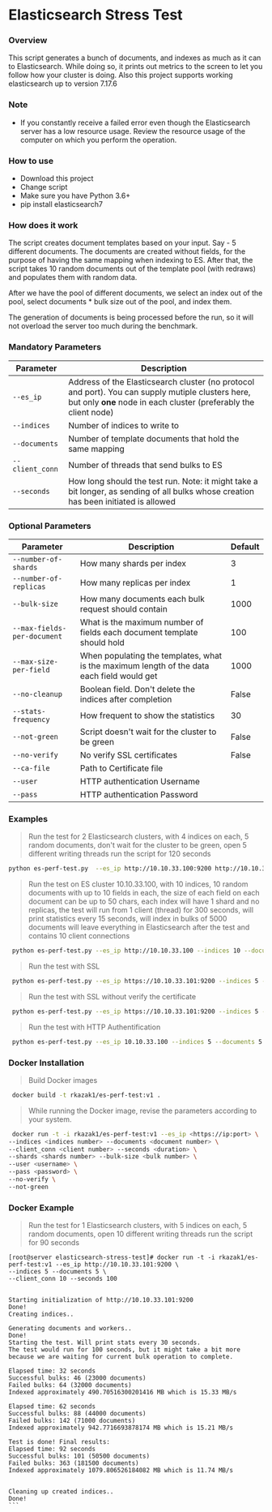 # Elasticsearch Stress Test

### Overview
This script generates a bunch of documents, and indexes as much as it can to Elasticsearch. While doing so, it prints out metrics to the screen to let you follow how your cluster is doing. Also this project supports working elasticsearch up to version 7.17.6

### Note
* If you constantly receive a failed error even though the Elasticsearch server has a low resource usage. Review the resource usage of the computer on which you perform the operation.

### How to use
* Download this project
* Change script
* Make sure you have Python 3.6+
* pip install elasticsearch7  


### How does it work
The script creates document templates based on your input. Say - 5 different documents.
The documents are created without fields, for the purpose of having the same mapping when indexing to ES.
After that, the script takes 10 random documents out of the template pool (with redraws) and populates them with random data.

After we have the pool of different documents, we select an index out of the pool, select documents * bulk size out of the pool, and index them.

The generation of documents is being processed before the run, so it will not overload the server too much during the benchmark.

### Mandatory Parameters
| Parameter | Description |
| --- | --- |
| `--es_ip` | Address of the Elasticsearch cluster (no protocol and port). You can supply mutiple clusters here, but only **one** node in each cluster (preferably the client node) |
| `--indices` | Number of indices to write to |
| `--documents` | Number of template documents that hold the same mapping |
| `--client_conn` | Number of threads that send bulks to ES |
| `--seconds` | How long should the test run. Note: it might take a bit longer, as sending of all bulks whose creation has been initiated is allowed |


### Optional Parameters
| Parameter | Description | Default
| --- | --- | --- |
| `--number-of-shards` | How many shards per index |3|
| `--number-of-replicas` | How many replicas per index |1|
| `--bulk-size` | How many documents each bulk request should contain |1000|
| `--max-fields-per-document` | What is the maximum number of fields each document template should hold |100|
| `--max-size-per-field` | When populating the templates, what is the maximum length of the data each field would get |1000|
| `--no-cleanup` | Boolean field. Don't delete the indices after completion |False|
| `--stats-frequency` | How frequent to show the statistics |30|
| `--not-green` | Script doesn't wait for the cluster to be green |False|
| `--no-verify` | No verify SSL certificates|False|
| `--ca-file` | Path to Certificate file ||
| `--user` | HTTP authentication Username ||
| `--pass` | HTTP authentication Password ||




### Examples
> Run the test for 2 Elasticsearch clusters, with 4 indices on each, 5 random documents, don't wait for the cluster to be green, open 5 different writing threads run the script for 120 seconds
```bash
python es-perf-test.py  --es_ip http://10.10.33.100:9200 http://10.10.33.101:9200 --indices 4 --documents 5 --seconds 120 --not-green --client_conn 5
```

> Run the test on ES cluster 10.10.33.100, with 10 indices, 10 random documents with up to 10 fields in each, the size of each field on each document can be up to 50 chars, each index will have 1 shard and no replicas, the test will run from 1 client (thread) for 300 seconds, will print statistics every 15 seconds, will index in bulks of 5000 documents  will leave everything in Elasticsearch after the test and contains 10 client connections
```bash
 python es-perf-test.py --es_ip http://10.10.33.100 --indices 10 --documents 10 --client_conn 10 --seconds 300 --number-of-shards 1 --number-of-replicas 0 --bulk-size 5000 --max-fields-per-document 10 --max-size-per-field 50 --no-cleanup --stats-frequency 15
```

> Run the test with SSL
```bash
 python es-perf-test.py --es_ip https://10.10.33.101:9200 --indices 5 --documents 5 --client_conn 2  --seconds 120 --ca-file /path/ca.pem
```

> Run the test with SSL without verify the certificate
```bash
 python es-perf-test.py --es_ip https://10.10.33.101:9200 --indices 5 --documents 5 --client_conn 1 --seconds 120 --no-verify
```

> Run the test with HTTP Authentification
```bash
 python es-perf-test.py --es_ip 10.10.33.100 --indices 5 --documents 5 --client_conn 1 --seconds 120 --user elastic --pass changeme
```

### Docker Installation

> Build Docker images
```bash
 docker build -t rkazak1/es-perf-test:v1 .
```
> While running the Docker image, revise the parameters according to your system.
```bash
 docker run -t -i rkazak1/es-perf-test:v1 --es_ip <https://ip:port> \
--indices <indices number> --documents <document number> \
--client_conn <client number> --seconds <duration> \
--shards <shards number> --bulk-size <bulk number> \
--user <username> \
--pass <password> \
--no-verify \
--not-green
```


### Docker Example
>  Run the test for 1 Elasticsearch clusters, with 5 indices on each, 5 random documents, open 10 different writing threads run the script for 90 seconds
````
[root@server elasticsearch-stress-test]# docker run -t -i rkazak1/es-perf-test:v1 --es_ip http://10.10.33.101:9200 \
--indices 5 --documents 5 \
--client_conn 10 --seconds 100 


Starting initialization of http://10.10.33.101:9200
Done!
Creating indices..

Generating documents and workers..
Done!
Starting the test. Will print stats every 30 seconds.
The test would run for 100 seconds, but it might take a bit more because we are waiting for current bulk operation to complete.

Elapsed time: 32 seconds
Successful bulks: 46 (23000 documents)
Failed bulks: 64 (32000 documents)
Indexed approximately 490.70516300201416 MB which is 15.33 MB/s

Elapsed time: 62 seconds
Successful bulks: 88 (44000 documents)
Failed bulks: 142 (71000 documents)
Indexed approximately 942.7716693878174 MB which is 15.21 MB/s

Test is done! Final results:
Elapsed time: 92 seconds
Successful bulks: 101 (50500 documents)
Failed bulks: 363 (181500 documents)
Indexed approximately 1079.806526184082 MB which is 11.74 MB/s


Cleaning up created indices..
Done!
```
